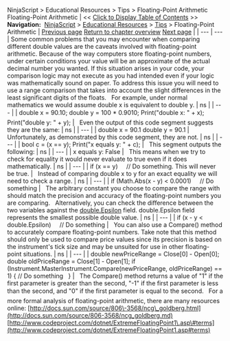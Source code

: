 ﻿
NinjaScript \> Educational Resources \> Tips \> Floating\-Point Arithmetic
Floating\-Point Arithmetic
| \<\< [Click to Display Table of Contents](floating-point_arithmetic.md) \>\> **Navigation:**     [NinjaScript](ninjascript-1.md) \> [Educational Resources](educational_resources-1.md) \> [Tips](tips-1.md) \> Floating\-Point Arithmetic | [Previous page](debugging_your_ninjascript_cod-1.md) [Return to chapter overview](tips-1.md) [Next page](formatting_numbers-1.md) |
| --- | --- |
Some common problems that you may encounter when comparing different double values are the caveats involved with floating\-point arithmetic. Because of the way computers store floating\-point numbers, under certain conditions your value will be an approximate of the actual decimal number you wanted. If this situation arises in your code, your comparison logic may not execute as you had intended even if your logic was mathematically sound on paper. To address this issue you will need to use a range comparison that takes into account the slight differences in the least significant digits of the floats.
 
For example, under normal mathematics we would assume double x is equivalent to double y.
| ns |
| --- |
| double x \= 90\.10; double y \= 100 \* 0\.9010; Print("double x: " \+ x); Print("double y: " \+ y); |
 
Even the output of this code segment suggests they are the same:
| ns |
| --- |
| double x \= 90\.1 double y \= 90\.1 |
 
Unfortunately, as demonstrated by this code segment, they are not.
| ns |
| --- |
| bool c \= (x \=\= y); Print("x equals y: " \+ c); |
 
This segment outputs the following:
| ns |
| --- |
| x equals y: False |
 
This means when we try to check for equality it would never evaluate to true even if it does mathematically.
| ns |
| --- |
| if (x \=\= y)      // Do something. This will never be true. |
 
Instead of comparing double x to y for an exact equality we will need to check a range.
| ns |
| --- |
| if (Math.Abs(x \- y) \< 0\.0001)      // Do something |
 
The arbitrary constant you choose to compare the range with should match the precision and accuracy of the floating\-point numbers you are comparing.
 
Alternatively, you can check the difference between the two variables against the [double.Epsilon](https://learn.microsoft.com/en-us/dotnet/api/system.double.epsilon?view=netframework-4.8) field. double.Epsilon field represents the smallest possible double value.
| ns |
| --- |
| if (x \- y \< double.Epsilon)      // Do something |
 
You can also use a Compare() method to accurately compare floating\-point numbers. Take note that this method should only be used to compare price values since its precision is based on the instrument's tick size and may be unsuited for use in other floating\-point situations.
| ns |
| --- |
| double newPriceRange \= Close\[0] \- Open\[0]; double oldPriceRange \= Close\[1] \- Open\[1]; if (Instrument.MasterInstrument.Compare(newPriceRange, oldPriceRange) \=\= 1) {  // Do something    } |
 
The Compare() method returns a value of "1" if the first parameter is greater than the second, "\-1" if the first parameter is less than the second, and "0" if the first parameter is equal to the second.
 
For a more formal analysis of floating\-point arithmetic, there are many resources online:
[http://docs.sun.com/source/806\-3568/ncg\_goldberg.html](http://docs.sun.com/source/806-3568/ncg_goldberg.md)
[http://www.codeproject.com/dotnet/ExtremeFloatingPoint1\.asp\#terms](http://www.codeproject.com/dotnet/ExtremeFloatingPoint1.asp#terms)

